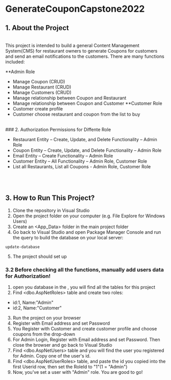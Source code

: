# GenerateCouponCapstone2022
## 1. About the Project
<br>
This project is intended to build a general Content Management System(CMS) for restaurant owners to generate Coupons for customers and send an email notifications to the customers. There are many functions included:

**Admin Role
- Manage Coupon (CRUD)
- Manage Restaurant (CRUD)
- Manage Customers (CRUD)
- Manage relationship between Coupon and Restaurant
- Manage relationship between Coupon and Customer
**Customer Role
- Customer create profile
- Customer choose restaurant and coupon from the list to buy

<br>
### 2. Authorization Permissions for Diffente Role

- Restaurant Entity – Create, Update, and Delete Functionality – Admin Role
- Coupon Entity – Create, Update, and Delete Functionality – Admin Role
- Email Entity – Create Functionality – Admin Role
- Customer Entity – All Functionality – Admin Role, Customer Role
- List all Restaurants, List all Coupons - Admin Role, Customer Role
<br>
<br>

## 3. How to Run This Project?

1. Clone the repository in Visual Studio
2. Open the project folder on your computer (e.g. File Explore for Windows Users)
3. Create an <App_Data> folder in the main project folder
4. Go back to Visual Studio and open Package Manager Console and run the query to build the database on your local server:
```
update-database
```
5. The project should set up


### 3.2 Before checking all the functions, manually add users data for Authorization!

1. open you database in the <SQL Server Object Explorer>, you will find all the tables for this project
2. Find <dbo.AspNetRoles> table and create two roles:
  - id:1, Name:"Admin"
  - id:2, Name:"Customer"
3. Run the project on your browser
4. Register with Email address and set Password
5. You Register with Customer and create customer profile and choose coupons from the drop-down
6. For Admin Login, Register with Email address and set Password. Then close the browser and go back to Visual Studio
7. Find <dbo.AspNetUsers> table and you will find the user you registered for Admin. Copy one of the user's id.
8. Find <dbo.AspNetUserRoles> table, and paste the id you copied into the first Userid row, then set the RoleId to "1"(1 = "Admin")
10. Now, you've set a user with "Admin" role. You are good to go!
